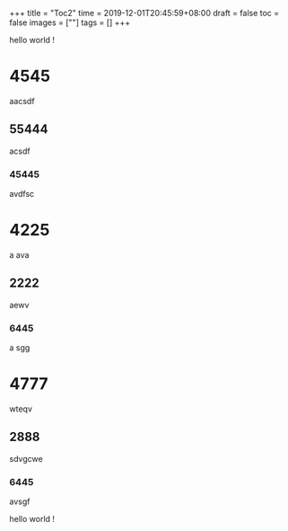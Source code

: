 +++
title = "Toc2"
time = 2019-12-01T20:45:59+08:00
draft = false
toc = false
images = [""]
tags = []
+++

hello world !

# 4545
aacsdf
## 55444
acsdf
### 45445
avdfsc
# 4225
a ava
## 2222
aewv
### 6445
a sgg
# 4777
wteqv
## 2888
sdvgcwe
### 6445
avsgf

hello world !